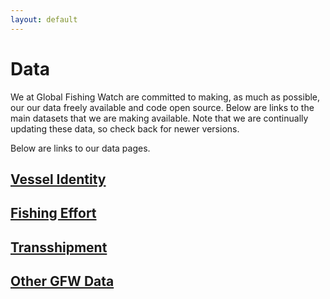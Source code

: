 ```yaml
---
layout: default
---
```


# Data

We at Global Fishing Watch are committed to making, as much as possible, our our data freely available and code open source. Below are links to the main datasets that we are making available. Note that we are continually updating these data, so check back for newer versions.

Below are links to our data pages.

## [Vessel Identity](vessels.html)

## [Fishing Effort](effort.html)

## [Transshipment](transshipment.html)

## [Other GFW Data](other.html)

